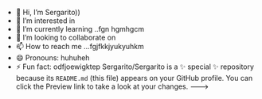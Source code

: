 - 👋 Hi, I’m Sergarito))
- 👀 I’m interested in 
- 🌱 I’m currently learning ..fgn hgmhgcm
- 💞️ I’m looking to collaborate on 
- 📫 How to reach me ...fgjfkkjyukyuhkm
- 😄 Pronouns: huhuheh
- ⚡ Fun fact: odfjoewigktep
Sergarito/Sergarito is a ✨ special ✨ repository because its `README.md` (this file) appears on your GitHub profile.
You can click the Preview link to take a look at your changes.
--->
